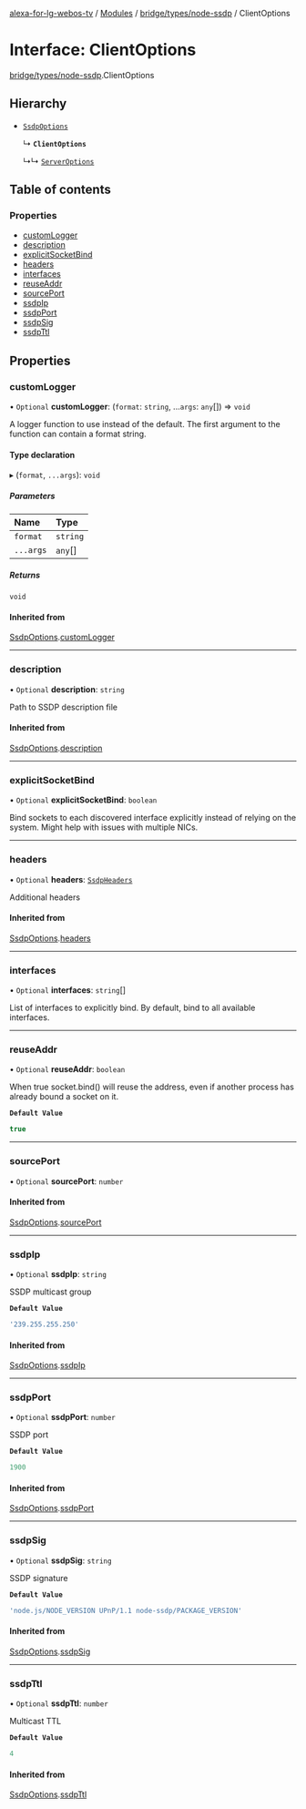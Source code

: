 [alexa-for-lg-webos-tv](../README.md) / [Modules](../modules.md) / [bridge/types/node-ssdp](../modules/bridge_types_node_ssdp.md) / ClientOptions

# Interface: ClientOptions

[bridge/types/node-ssdp](../modules/bridge_types_node_ssdp.md).ClientOptions

## Hierarchy

- [`SsdpOptions`](bridge_types_node_ssdp.SsdpOptions.md)

  ↳ **`ClientOptions`**

  ↳↳ [`ServerOptions`](bridge_types_node_ssdp.ServerOptions.md)

## Table of contents

### Properties

- [customLogger](bridge_types_node_ssdp.ClientOptions.md#customlogger)
- [description](bridge_types_node_ssdp.ClientOptions.md#description)
- [explicitSocketBind](bridge_types_node_ssdp.ClientOptions.md#explicitsocketbind)
- [headers](bridge_types_node_ssdp.ClientOptions.md#headers)
- [interfaces](bridge_types_node_ssdp.ClientOptions.md#interfaces)
- [reuseAddr](bridge_types_node_ssdp.ClientOptions.md#reuseaddr)
- [sourcePort](bridge_types_node_ssdp.ClientOptions.md#sourceport)
- [ssdpIp](bridge_types_node_ssdp.ClientOptions.md#ssdpip)
- [ssdpPort](bridge_types_node_ssdp.ClientOptions.md#ssdpport)
- [ssdpSig](bridge_types_node_ssdp.ClientOptions.md#ssdpsig)
- [ssdpTtl](bridge_types_node_ssdp.ClientOptions.md#ssdpttl)

## Properties

### customLogger

• `Optional` **customLogger**: (`format`: `string`, ...`args`: `any`[]) => `void`

A logger function to use instead of the default. The first argument to the function can contain a format string.

#### Type declaration

▸ (`format`, `...args`): `void`

##### Parameters

| Name | Type |
| :------ | :------ |
| `format` | `string` |
| `...args` | `any`[] |

##### Returns

`void`

#### Inherited from

[SsdpOptions](bridge_types_node_ssdp.SsdpOptions.md).[customLogger](bridge_types_node_ssdp.SsdpOptions.md#customlogger)

___

### description

• `Optional` **description**: `string`

Path to SSDP description file

#### Inherited from

[SsdpOptions](bridge_types_node_ssdp.SsdpOptions.md).[description](bridge_types_node_ssdp.SsdpOptions.md#description)

___

### explicitSocketBind

• `Optional` **explicitSocketBind**: `boolean`

Bind sockets to each discovered interface explicitly instead of relying on the system. Might help with issues with multiple NICs.

___

### headers

• `Optional` **headers**: [`SsdpHeaders`](bridge_types_node_ssdp.SsdpHeaders.md)

Additional headers

#### Inherited from

[SsdpOptions](bridge_types_node_ssdp.SsdpOptions.md).[headers](bridge_types_node_ssdp.SsdpOptions.md#headers)

___

### interfaces

• `Optional` **interfaces**: `string`[]

List of interfaces to explicitly bind. By default, bind to all available interfaces.

___

### reuseAddr

• `Optional` **reuseAddr**: `boolean`

When true socket.bind() will reuse the address, even if another process has already bound a socket on it.

**`Default Value`**

```ts
true
```

___

### sourcePort

• `Optional` **sourcePort**: `number`

#### Inherited from

[SsdpOptions](bridge_types_node_ssdp.SsdpOptions.md).[sourcePort](bridge_types_node_ssdp.SsdpOptions.md#sourceport)

___

### ssdpIp

• `Optional` **ssdpIp**: `string`

SSDP multicast group

**`Default Value`**

```ts
'239.255.255.250'
```

#### Inherited from

[SsdpOptions](bridge_types_node_ssdp.SsdpOptions.md).[ssdpIp](bridge_types_node_ssdp.SsdpOptions.md#ssdpip)

___

### ssdpPort

• `Optional` **ssdpPort**: `number`

SSDP port

**`Default Value`**

```ts
1900
```

#### Inherited from

[SsdpOptions](bridge_types_node_ssdp.SsdpOptions.md).[ssdpPort](bridge_types_node_ssdp.SsdpOptions.md#ssdpport)

___

### ssdpSig

• `Optional` **ssdpSig**: `string`

SSDP signature

**`Default Value`**

```ts
'node.js/NODE_VERSION UPnP/1.1 node-ssdp/PACKAGE_VERSION'
```

#### Inherited from

[SsdpOptions](bridge_types_node_ssdp.SsdpOptions.md).[ssdpSig](bridge_types_node_ssdp.SsdpOptions.md#ssdpsig)

___

### ssdpTtl

• `Optional` **ssdpTtl**: `number`

Multicast TTL

**`Default Value`**

```ts
4
```

#### Inherited from

[SsdpOptions](bridge_types_node_ssdp.SsdpOptions.md).[ssdpTtl](bridge_types_node_ssdp.SsdpOptions.md#ssdpttl)
